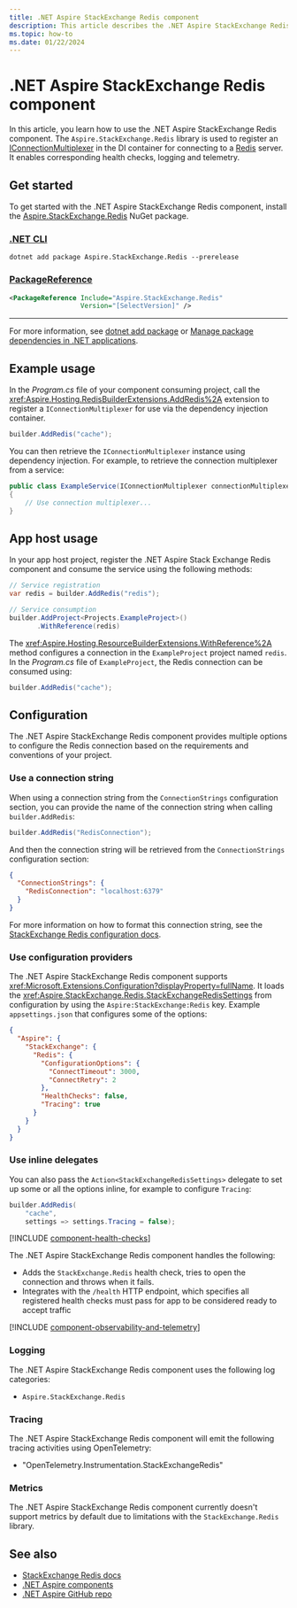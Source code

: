 ```yaml
---
title: .NET Aspire StackExchange Redis component
description: This article describes the .NET Aspire StackExchange Redis component features and capabilities
ms.topic: how-to
ms.date: 01/22/2024
---
```


# .NET Aspire StackExchange Redis component

In this article, you learn how to use the .NET Aspire StackExchange Redis component. The `Aspire.StackExchange.Redis` library is used to register an [IConnectionMultiplexer](https://stackexchange.github.io/StackExchange.Redis/Basics) in the DI container for connecting to a [Redis](https://redis.io/) server. It enables corresponding health checks, logging and telemetry.

## Get started

To get started with the .NET Aspire StackExchange Redis component, install the [Aspire.StackExchange.Redis](https://www.nuget.org/packages/Aspire.StackExchange.Redis) NuGet package.

### [.NET CLI](#tab/dotnet-cli)

```dotnetcli
dotnet add package Aspire.StackExchange.Redis --prerelease
```

### [PackageReference](#tab/package-reference)

```xml
<PackageReference Include="Aspire.StackExchange.Redis"
                  Version="[SelectVersion]" />
```

---

For more information, see [dotnet add package](/dotnet/core/tools/dotnet-add-package) or [Manage package dependencies in .NET applications](/dotnet/core/tools/dependencies).

## Example usage

In the _Program.cs_ file of your component consuming project, call the <xref:Aspire.Hosting.RedisBuilderExtensions.AddRedis%2A> extension to register a `IConnectionMultiplexer` for use via the dependency injection container.

```csharp
builder.AddRedis("cache");
```

You can then retrieve the `IConnectionMultiplexer` instance using dependency injection. For example, to retrieve the connection multiplexer from a service:

```csharp
public class ExampleService(IConnectionMultiplexer connectionMultiplexer)
{
    // Use connection multiplexer...
}
```

## App host usage

In your app host project, register the .NET Aspire Stack Exchange Redis component and consume the service using the following methods:

```csharp
// Service registration
var redis = builder.AddRedis("redis");

// Service consumption
builder.AddProject<Projects.ExampleProject>()
       .WithReference(redis)
```

The <xref:Aspire.Hosting.ResourceBuilderExtensions.WithReference%2A> method configures a connection in the `ExampleProject` project named `redis`. In the _Program.cs_ file of `ExampleProject`, the Redis connection can be consumed using:

```csharp
builder.AddRedis("cache");
```

## Configuration

The .NET Aspire StackExchange Redis component provides multiple options to configure the Redis connection based on the requirements and conventions of your project.

### Use a connection string

When using a connection string from the `ConnectionStrings` configuration section, you can provide the name of the connection string when calling `builder.AddRedis`:

```csharp
builder.AddRedis("RedisConnection");
```

And then the connection string will be retrieved from the `ConnectionStrings` configuration section:

```json
{
  "ConnectionStrings": {
    "RedisConnection": "localhost:6379"
  }
}
```

For more information on how to format this connection string, see the [StackExchange Redis configuration docs](https://stackexchange.github.io/StackExchange.Redis/Configuration.html#basic-configuration-strings).

### Use configuration providers

The .NET Aspire StackExchange Redis component supports <xref:Microsoft.Extensions.Configuration?displayProperty=fullName>. It loads the <xref:Aspire.StackExchange.Redis.StackExchangeRedisSettings> from configuration by using the `Aspire:StackExchange:Redis` key. Example `appsettings.json` that configures some of the options:

```json
{
  "Aspire": {
    "StackExchange": {
      "Redis": {
        "ConfigurationOptions": {
          "ConnectTimeout": 3000,
          "ConnectRetry": 2
        },
        "HealthChecks": false,
        "Tracing": true
      }
    }
  }
}
```

### Use inline delegates

You can also pass the `Action<StackExchangeRedisSettings>` delegate to set up some or all the options inline, for example to configure `Tracing`:

```csharp
builder.AddRedis(
    "cache",
    settings => settings.Tracing = false);
```

[!INCLUDE [component-health-checks](../includes/component-health-checks.md)]

The .NET Aspire StackExchange Redis component handles the following:

- Adds the `StackExchange.Redis` health check, tries to open the connection and throws when it fails.
- Integrates with the `/health` HTTP endpoint, which specifies all registered health checks must pass for app to be considered ready to accept traffic

[!INCLUDE [component-observability-and-telemetry](../includes/component-observability-and-telemetry.md)]

### Logging

The .NET Aspire StackExchange Redis component uses the following log categories:

- `Aspire.StackExchange.Redis`

### Tracing

The .NET Aspire StackExchange Redis component will emit the following tracing activities using OpenTelemetry:

- "OpenTelemetry.Instrumentation.StackExchangeRedis"

### Metrics

The .NET Aspire StackExchange Redis component currently doesn't support metrics by default due to limitations with the `StackExchange.Redis` library.

## See also

- [StackExchange Redis docs](https://stackexchange.github.io/StackExchange.Redis/)
- [.NET Aspire components](../fundamentals/components-overview.md)
- [.NET Aspire GitHub repo](https://github.com/dotnet/aspire)
